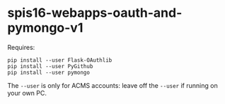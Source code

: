 # spis16-webapps-oauth-and-pymongo-v1


Requires:

```
pip install --user Flask-OAuthlib
pip install --user PyGithub
pip install --user pymongo
```

The `--user` is only for ACMS accounts: leave off the `--user` if running on your own PC.

